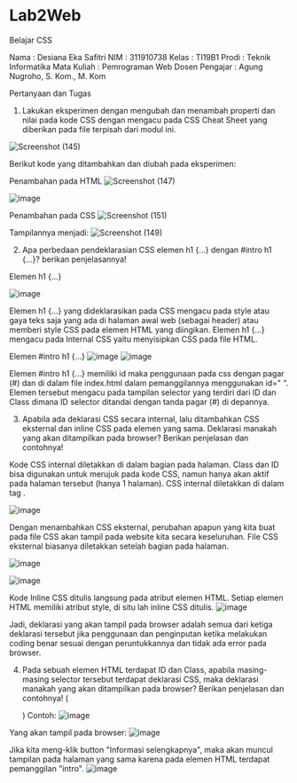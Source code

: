 # Lab2Web
Belajar CSS

Nama : Desiana Eka Safitri
NIM : 311910738 
Kelas : TI19B1 
Prodi : Teknik Informatika 
Mata Kuliah : Pemrograman Web 
Dosen Pengajar : Agung Nugroho, S. Kom., M. Kom

Pertanyaan dan Tugas
1. Lakukan eksperimen dengan mengubah dan menambah properti dan nilai pada kode CSS
dengan mengacu pada CSS Cheat Sheet yang diberikan pada file terpisah dari modul ini.

![Screenshot (145)](https://user-images.githubusercontent.com/81596251/113496682-53134600-9526-11eb-92d4-98c8569e1ccf.png)

Berikut kode yang ditambahkan dan diubah pada eksperimen:

Penambahan pada HTML
![Screenshot (147)](https://user-images.githubusercontent.com/81596251/113496831-d4b7a380-9527-11eb-894e-e1e7be07dd0a.png)

![image](https://user-images.githubusercontent.com/81596251/113496892-5d364400-9528-11eb-9a21-9f0bb98303e9.png)

Penambahan pada CSS
![Screenshot (151)](https://user-images.githubusercontent.com/81596251/113497028-cd919500-9529-11eb-91b8-b5b15c6246cf.png)

Tampilannya menjadi:
![Screenshot (149)](https://user-images.githubusercontent.com/81596251/113496937-ed748900-9528-11eb-9098-4c960c77ecbf.png)

2. Apa perbedaan pendeklarasian CSS elemen h1 {...} dengan #intro h1 {...}? berikan
penjelasannya!

Elemen h1 {...}

![image](https://user-images.githubusercontent.com/81596251/113497158-54933d00-952b-11eb-892e-b2c2f49b4875.png)

Elemen h1 {...} yang dideklarasikan pada CSS mengacu pada style atau gaya teks saja yang ada di halaman awal web (sebagai header) atau memberi style CSS pada elemen HTML yang diingikan. Elemen h1 {...} mengacu pada Internal CSS yaitu menyisipkan CSS pada file HTML.

Elemen #intro h1 {...}
![image](https://user-images.githubusercontent.com/81596251/113497496-ff592a80-952e-11eb-87d1-43838a3eef9b.png)
![image](https://user-images.githubusercontent.com/81596251/113497397-ea2fcc00-952d-11eb-8f0b-1f3ca0d5ab0a.png)

Elemen #intro h1 {...} memiliki id maka penggunaan pada css dengan pagar (#) dan di dalam file index.html dalam pemanggilannya menggunakan id=" ". Elemen tersebut mengacu pada tampilan selector yang terdiri dari ID dan Class dimana ID selector ditandai dengan tanda pagar (#) di depannya.

3. Apabila ada deklarasi CSS secara internal, lalu ditambahkan CSS eksternal dan inline CSS pada elemen yang sama. Deklarasi manakah yang akan ditampilkan pada browser? Berikan penjelasan dan contohnya!

Kode CSS internal diletakkan di dalam bagian <head> pada halaman. Class dan ID bisa digunakan untuk merujuk pada kode CSS, namun hanya akan aktif pada halaman tersebut (hanya 1 halaman). CSS internal diletakkan di dalam tag <style></style>.

![image](https://user-images.githubusercontent.com/81596251/113497972-d89cf300-9532-11eb-8358-2e6c1b1f115c.png)

Dengan menambahkan CSS eksternal, perubahan apapun yang kita buat pada file CSS akan tampil pada website kita secara keseluruhan. File CSS eksternal biasanya diletakkan setelah bagian <head> pada halaman.
 
![image](https://user-images.githubusercontent.com/81596251/113498042-8d371480-9533-11eb-87d8-fdbb4e309d4f.png)

![image](https://user-images.githubusercontent.com/81596251/113498051-acce3d00-9533-11eb-9679-854fc12bfeb1.png)

Kode Inline CSS ditulis langsung pada atribut elemen HTML. Setiap elemen HTML memiliki atribut style, di situ lah inline CSS ditulis.
![image](https://user-images.githubusercontent.com/81596251/113498107-2a924880-9534-11eb-8f43-472bebadf8a9.png)

Jadi, deklarasi yang akan tampil pada browser adalah semua dari ketiga deklarasi tersebut jika penggunaan dan penginputan ketika melakukan coding benar sesuai dengan peruntukkannya dan tidak ada error pada browser.

4. Pada sebuah elemen HTML terdapat ID dan Class, apabila masing-masing selector tersebut terdapat deklarasi CSS, maka deklarasi manakah yang akan ditampilkan pada browser?
Berikan penjelasan dan contohnya! ( <p id="paragraf-1" class="text-paragraf"> )
Contoh:
![image](https://user-images.githubusercontent.com/81596251/113498313-f455c880-9535-11eb-92e8-a860f6de44b0.png)

Yang akan tampil pada browser:
![image](https://user-images.githubusercontent.com/81596251/113498322-14858780-9536-11eb-8687-4078de84d738.png)

 Jika kita meng-klik button "Informasi selengkapnya", maka akan muncul tampilan pada halaman yang sama karena pada elemen HTML terdapat pemanggilan "intro".
 ![image](https://user-images.githubusercontent.com/81596251/113498444-2287d800-9537-11eb-9ee0-7ac61349149c.png)

